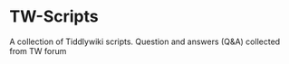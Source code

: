 # TW-Scripts
A collection of Tiddlywiki scripts. Question and answers (Q&amp;A) collected from TW forum

